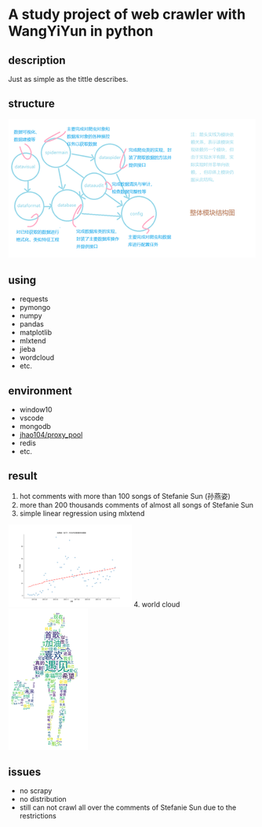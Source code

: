 # A study project of web crawler with WangYiYun in python

## description

Just as simple as the tittle describes.

## structure

<img src="https://github.com/nansircroft/Yun_Spider_and_Analyse/blob/master/picture/structure.png" witdh="50%" height="50%">

## using

+ requests
+ pymongo
+ numpy
+ pandas
+ matplotlib
+ mlxtend
+ jieba
+ wordcloud
+ etc.

## environment

+ window10 
+ vscode 
+ mongodb
+ [jhao104/proxy_pool](https://github.com/jhao104/proxy_pool
)
+ redis
+ etc.

## result
1. hot comments with more than 100 songs of Stefanie Sun (孙燕姿)  
2. more than 200 thousands comments of almost all songs of Stefanie Sun
3. simple linear regression using mlxtend
<img src="https://github.com/nansircroft/Yun_Spider_and_Analyse/blob/master/picture/analyse/孙燕姿《安宁》月均评论数量回归模型.png" width="50%" height="50%">
4. world cloud
<img src="https://github.com/nansircroft/Yun_Spider_and_Analyse/blob/master/picture/analyse/遇见评论词云.png" witdh="50%" height="50%">

## issues
+ no scrapy
+ no distribution
+ still can not crawl all over the comments of Stefanie Sun due to the restrictions
